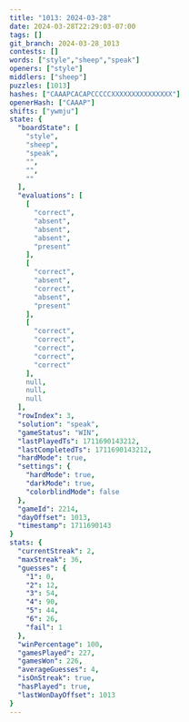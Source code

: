```yaml
---
title: "1013: 2024-03-28"
date: 2024-03-28T22:29:03-07:00
tags: []
git_branch: 2024-03-28_1013
contests: []
words: ["style","sheep","speak"]
openers: ["style"]
middlers: ["sheep"]
puzzles: [1013]
hashes: ["CAAAPCACAPCCCCCXXXXXXXXXXXXXXX"]
openerHash: ["CAAAP"]
shifts: ["ywmju"]
state: {
  "boardState": [
    "style",
    "sheep",
    "speak",
    "",
    "",
    ""
  ],
  "evaluations": [
    [
      "correct",
      "absent",
      "absent",
      "absent",
      "present"
    ],
    [
      "correct",
      "absent",
      "correct",
      "absent",
      "present"
    ],
    [
      "correct",
      "correct",
      "correct",
      "correct",
      "correct"
    ],
    null,
    null,
    null
  ],
  "rowIndex": 3,
  "solution": "speak",
  "gameStatus": "WIN",
  "lastPlayedTs": 1711690143212,
  "lastCompletedTs": 1711690143212,
  "hardMode": true,
  "settings": {
    "hardMode": true,
    "darkMode": true,
    "colorblindMode": false
  },
  "gameId": 2214,
  "dayOffset": 1013,
  "timestamp": 1711690143
}
stats: {
  "currentStreak": 2,
  "maxStreak": 36,
  "guesses": {
    "1": 0,
    "2": 12,
    "3": 54,
    "4": 90,
    "5": 44,
    "6": 26,
    "fail": 1
  },
  "winPercentage": 100,
  "gamesPlayed": 227,
  "gamesWon": 226,
  "averageGuesses": 4,
  "isOnStreak": true,
  "hasPlayed": true,
  "lastWonDayOffset": 1013
}
---
```

<!-- more -->
